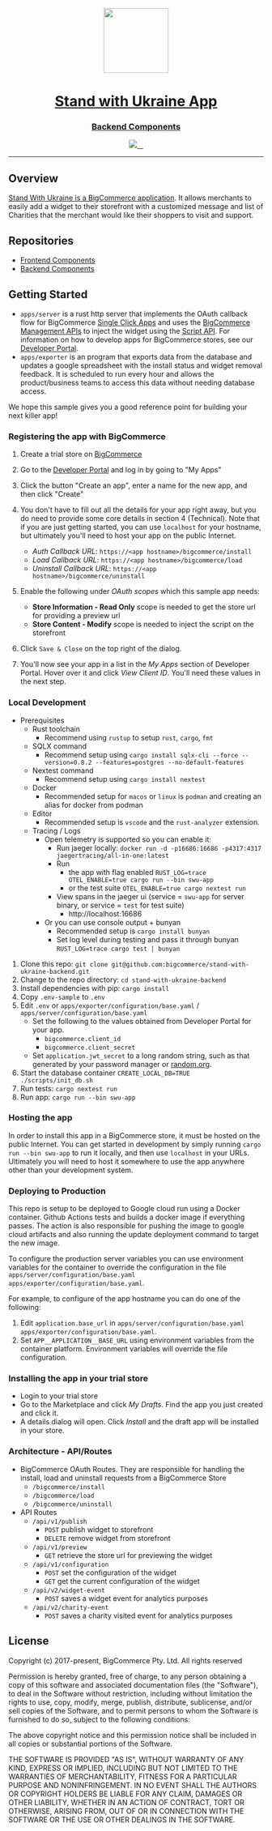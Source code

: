 <p align="center">
  <a href="https://www.bigcommerce.com/apps/stand-with-ukraine/">
    <picture aria-label="Stand with Ukraine App logo">
      <img src="https://s3.amazonaws.com/integrated-apps/nbxgitdu/mvcrlqjk.png" height="128">
    </picture>
    <h1 align="center">Stand with Ukraine App</h1>
    <h3 align="center">Backend Components</h3>
  </a>
</p>

<p align="center">
  <a aria-label="Coverage" href="https://coveralls.io/github/bigcommerce/stand-with-ukraine-backend?branch=main">
    <img src="https://img.shields.io/coveralls/github/bigcommerce/stand-with-ukraine-backend/main?style=for-the-badge&labelColor=005BBB">
  </a>
  <a aria-label="Build Status for Server" href="https://github.com/bigcommerce/stand-with-ukraine-backend/actions/workflows/server.yaml">
    <img alt="" src="https://img.shields.io/github/actions/workflow/status/bigcommerce/stand-with-ukraine-backend/server.yaml?branch=main&label=build%3Aserver&style=for-the-badge&labelColor=005BBB&logo=Rust">
  </a>
  <a aria-label="Build Status for Exporter" href="https://github.com/bigcommerce/stand-with-ukraine-backend/actions/workflows/exporter.yaml">
    <img alt="" src="https://img.shields.io/github/actions/workflow/status/bigcommerce/stand-with-ukraine-backend/exporter.yaml?branch=main&label=build%3Aexporter&style=for-the-badge&labelColor=005BBB&logo=Rust">
  </a>
  <a aria-label="License" href="https://github.com/bigcommerce/stand-with-ukraine-backend/blob/main/LICENSE.md">
    <img alt="" src="https://img.shields.io/github/license/bigcommerce/stand-with-ukraine-backend?style=for-the-badge&labelColor=005BBB">
  </a>
  <hr/>
</p>

## Overview

[Stand With Ukraine is a BigCommerce application][app_store_link]. It allows merchants to easily add a widget to their storefront with a customized message and list of Charities that the merchant would like their shoppers to visit and support.

## Repositories

- [Frontend Components][frontend_repo]
- [Backend Components][backend_repo]

## Getting Started

- `apps/server` is a rust http server that implements the OAuth callback flow for BigCommerce [Single Click Apps][single_click_apps] and uses the [BigCommerce Management APIs][bigcommerce_api_docs] to inject the widget using the [Script API][script_api]. For information on how to develop apps for BigCommerce stores, see our [Developer Portal][dev_portal].
- `apps/exporter` is an program that exports data from the database and updates a google spreadsheet with the install status and widget removal feedback. It is scheduled to run every hour and allows the product/business teams to access this data without needing database access.

We hope this sample gives you a good reference point for building your next killer app!

### Registering the app with BigCommerce

1. Create a trial store on [BigCommerce][bigcommerce]
2. Go to the [Developer Portal][dev_portal] and log in by going to "My Apps"
3. Click the button "Create an app", enter a name for the new app, and then click "Create"
4. You don't have to fill out all the details for your app right away, but you do need
   to provide some core details in section 4 (Technical). Note that if you are just getting started, you can use `localhost` for your hostname, but ultimately you'll need to host your app on the public Internet.

   - _Auth Callback URL_: `https://<app hostname>/bigcommerce/install`
   - _Load Callback URL_: `https://<app hostname>/bigcommerce/load`
   - _Uninstall Callback URL_: `https://<app hostname>/bigcommerce/uninstall`

5. Enable the following under _OAuth scopes_ which this sample app needs:
   - **Store Information - Read Only** scope is needed to get the store url for providing a preview url
   - **Store Content - Modify** scope is needed to inject the script on the storefront
6. Click `Save & Close` on the top right of the dialog.
7. You'll now see your app in a list in the _My Apps_ section of Developer Portal. Hover over it and click _View Client ID_. You'll need these values in the next step.

### Local Development

- Prerequisites
  - Rust toolchain
    - Recommend using `rustup` to setup `rust`, `cargo`, `fmt`
  - SQLX command
    - Recommend setup using `cargo install sqlx-cli --force --version=0.8.2 --features=postgres --no-default-features`
  - Nextest command
    - Recommend setup using `cargo install nextest`
  - Docker
    - Recommended setup for `macos` or `linux` is `podman` and creating an alias for docker from podman
  - Editor
    - Recommended setup is `vscode` and the `rust-analyzer` extension.
  - Tracing / Logs
    - Open telemetry is supported so you can enable it:
      - Run jaeger locally: `docker run -d -p16686:16686 -p4317:4317 jaegertracing/all-in-one:latest`
      - Run
        - the app with flag enabled `RUST_LOG=trace OTEL_ENABLE=true cargo run --bin swu-app`
        - or the test suite `OTEL_ENABLE=true cargo nextest run`
      - View spans in the jaeger ui (service = `swu-app` for server binary, or service = `test` for test suite)
        - http://localhost:16686
    - Or you can use console output + bunyan
      - Recommended setup is `cargo install bunyan`
      - Set log level during testing and pass it through bunyan `RUST_LOG=trace cargo test | bunyan`

1. Clone this repo: `git clone git@github.com:bigcommerce/stand-with-ukraine-backend.git`
2. Change to the repo directory: `cd stand-with-ukraine-backend`
3. Install dependencies with pip: `cargo install`
4. Copy `.env-sample` to `.env`
5. Edit `.env` or `apps/exporter/configuration/base.yaml` / `apps/server/configuration/base.yaml`
   - Set the following to the values obtained from Developer Portal for your app.
     - `bigcommerce.client_id`
     - `bigcommerce.client_secret`
   - Set `application.jwt_secret` to a long random string, such as that generated by your password manager or [random.org](https://random.org).
6. Start the database container `CREATE_LOCAL_DB=TRUE ./scripts/init_db.sh`
7. Run tests: `cargo nextest run`
8. Run app: `cargo run --bin swu-app`

### Hosting the app

In order to install this app in a BigCommerce store, it must be hosted on the public Internet. You can get started in development by simply running `cargo run --bin swu-app` to run it locally, and then use `localhost` in your URLs. Ultimately you will need to host it somewhere to use the app anywhere other than your development system.

### Deploying to Production

This repo is setup to be deployed to Google cloud run using a Docker container. Github Actions tests and builds a docker image if everything passes. The action is also responsible for pushing the image to google cloud artifacts and also running the update deployment command to target the new image.

To configure the production server variables you can use environment variables for the container to override the configuration in the file `apps/server/configuration/base.yaml`
`apps/exporter/configuration/base.yaml`.

For example, to configure of the app hostname you can do one of the following:

1. Edit `application.base_url` in `apps/server/configuration/base.yaml`
   `apps/exporter/configuration/base.yaml`.
2. Set `APP__APPLICATION__BASE_URL` using environment variables from the container platform. Environment variables will override the file configuration.

### Installing the app in your trial store

- Login to your trial store
- Go to the Marketplace and click _My Drafts_. Find the app you just created and click it.
- A details dialog will open. Click _Install_ and the draft app will be installed in your store.

### Architecture - API/Routes

- BigCommerce OAuth Routes. They are responsible for handling the install, load and uninstall requests from a BigCommerce Store
  - `/bigcommerce/install`
  - `/bigcommerce/load`
  - `/bigcommerce/uninstall`
- API Routes
  - `/api/v1/publish`
    - `POST` publish widget to storefront
    - `DELETE` remove widget from storefront
  - `/api/v1/preview`
    - `GET` retrieve the store url for previewing the widget
  - `/api/v1/configuration`
    - `POST` set the configuration of the widget
    - `GET` get the current configuration of the widget
  - `/api/v2/widget-event`
    - `POST` saves a widget event for analytics purposes
  - `/api/v2/charity-event`
    - `POST` saves a charity visited event for analytics purposes

## License

Copyright (c) 2017-present, BigCommerce Pty. Ltd. All rights reserved

Permission is hereby granted, free of charge, to any person obtaining a copy of this software and associated
documentation files (the "Software"), to deal in the Software without restriction, including without limitation the
rights to use, copy, modify, merge, publish, distribute, sublicense, and/or sell copies of the Software, and to permit
persons to whom the Software is furnished to do so, subject to the following conditions:

The above copyright notice and this permission notice shall be included in all copies or substantial portions of the
Software.

THE SOFTWARE IS PROVIDED "AS IS", WITHOUT WARRANTY OF ANY KIND, EXPRESS OR IMPLIED, INCLUDING BUT NOT LIMITED TO THE
WARRANTIES OF MERCHANTABILITY, FITNESS FOR A PARTICULAR PURPOSE AND NONINFRINGEMENT. IN NO EVENT SHALL THE AUTHORS OR
COPYRIGHT HOLDERS BE LIABLE FOR ANY CLAIM, DAMAGES OR OTHER LIABILITY, WHETHER IN AN ACTION OF CONTRACT, TORT OR
OTHERWISE, ARISING FROM, OUT OF OR IN CONNECTION WITH THE SOFTWARE OR THE USE OR OTHER DEALINGS IN THE SOFTWARE.

[app_store_link]: https://www.bigcommerce.com/apps/stand-with-ukraine/ "BigCommerce App Store - Stand with Ukraine"
[bigcommerce]: https://www.bigcommerce.com/
[single_click_apps]: https://developer.bigcommerce.com/api/#building-oauth-apps
[bigcommerce_api_docs]: https://developer.bigcommerce.com/docs
[dev_portal]: https://developer.bigcommerce.com
[script_api]: https://developer.bigcommerce.com/docs/ZG9jOjIyMDYyMg-scripts-api
[server_action]: https://github.com/bigcommerce/stand-with-ukraine-backend/actions/workflows/server.yaml
[server_action_badge]: https://github.com/bigcommerce/stand-with-ukraine-backend/actions/workflows/server.yaml/badge.svg
[exporter_action]: https://github.com/bigcommerce/stand-with-ukraine-backend/actions/workflows/exporter.yaml
[exporter_action_badge]: https://github.com/bigcommerce/stand-with-ukraine-backend/actions/workflows/exporter.yaml/badge.svg
[coverage_badge]: https://coveralls.io/repos/github/bigcommerce/stand-with-ukraine-backend/badge.svg?branch=main
[coverage]: https://coveralls.io/github/bigcommerce/stand-with-ukraine-backend?branch=main
[frontend_repo]: https://github.com/bigcommerce/stand-with-ukraine-frontend
[backend_repo]: https://github.com/bigcommerce/stand-with-ukraine-backend
